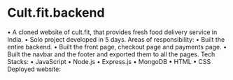 # Cult.fit.backend
• A cloned website of cult.fit, that provides fresh food delivery service in India.
• Solo project developed in 5 days. 
Areas of responsibility:
• Built the entire backend.
• Built the front page, checkout page and payments page.
• Built the navbar and the footer and exported them to all the pages.
Tech Stacks:
• JavaScript
• Node.js
• Express.js
• MongoDB
• HTML
• CSS
Deployed website: 
